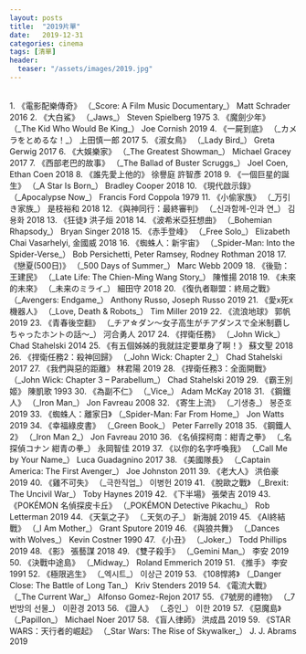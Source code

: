 ```yaml
---
layout: posts
title:  "2019片單"
date:   2019-12-31
categories: cinema
tags: [清單]
header: 
  teaser: "/assets/images/2019.jpg"
---
```

<br>
1. 《電影配樂傳奇》 （_Score: A Film Music Documentary_） Matt Schrader 2016
2. 《大白鯊》 （_Jaws_） Steven Spielberg 1975
3. 《魔劍少年》 （_The Kid Who Would Be King_） Joe Cornish 2019
4. 《一屍到底》 （_カメラをとめるな！_） 上田慎一郎 2017
5. 《淑女鳥》 （_Lady Bird_） Greta Gerwig 2017
6. 《大娛樂家》 （_The Greatest Showman_） Michael Gracey 2017
7. 《西部老巴的故事》 （_The Ballad of Buster Scruggs_） Joel Coen, Ethan Coen 2018
8. 《誰先愛上他的》 徐譽庭 許智彥 2018
9. 《一個巨星的誕生》 （_A Star Is Born_） Bradley Cooper 2018
10. 《現代啟示錄》 （_Apocalypse Now_） Francis Ford Coppola 1979
11. 《小偷家族》 （_万引き家族_） 是枝裕和 2018
12. 《與神同行：最終審判》 （_신과함께-인과 연_） 김용화 2018
13. 《狂徒》 洪子烜 2018
14. 《波希米亞狂想曲》 （_Bohemian Rhapsody_） Bryan Singer 2018
15. 《赤手登峰》 （_Free Solo_） Elizabeth Chai Vasarhelyi, 金國威 2018
16. 《蜘蛛人：新宇宙》 （_Spider-Man: Into the Spider-Verse_） Bob Persichetti, Peter Ramsey, Rodney Rothman 2018
17. 《戀夏(500日)》 （_500 Days of Summer_） Marc Webb 2009
18. 《後勁：王建民》 （_Late Life: The Chien-Ming Wang Story_） 陳惟揚 2018
19. 《未來的未來》 （_未来のミライ_） 細田守 2018
20. 《復仇者聯盟：終局之戰》 （_Avengers: Endgame_） Anthony Russo, Joseph Russo 2019
21. 《愛x死x機器人》 （_Love, Death & Robots_） Tim Miller 2019
22. 《流浪地球》 郭帆 2019
23. 《青春後空翻》 （_チア☆ダン～女子高生がチアダンスで全米制覇しちゃったホントの話～_） 河合勇人 2017
24. 《捍衛任務》 （_John Wick_） Chad Stahelski 2014
25. 《有五個姊姊的我就註定要單身了啊！》 蘇文聖 2018
26. 《捍衛任務2：殺神回歸》 （_John Wick: Chapter 2_） Chad Stahelski 2017
27. 《我們與惡的距離》 林君陽 2019
28. 《捍衛任務3：全面開戰》 （_John Wick: Chapter 3 – Parabellum_） Chad Stahelski 2019
29. 《霸王別姬》 陳凱歌 1993
30. 《為副不仁》 （_Vice_） Adam McKay 2018
31. 《鋼鐵人》 （_Iron Man_） Jon Favreau 2008
32. 《寄生上流》 （_기생충_） 봉준호 2019
33. 《蜘蛛人：離家日》 （_Spider-Man: Far From Home_） Jon Watts 2019
34. 《幸福綠皮書》 （_Green Book_） Peter Farrelly 2018
35. 《鋼鐵人2》 （_Iron Man 2_） Jon Favreau 2010
36. 《名偵探柯南：紺青之拳》 （_名探偵コナン 紺青の拳_） 永岡智佳 2019
37. 《以你的名字呼喚我》 （_Call Me by Your Name_） Luca Guadagnino 2017
38. 《美國隊長》 （_Captain America: The First Avenger_） Joe Johnston 2011
39. 《老大人》 洪伯豪 2019
40. 《雞不可失》 （_극한직업_） 이병헌 2019
41. 《脫歐之戰》 （_Brexit: The Uncivil War_） Toby Haynes 2019
42. 《下半場》 張榮吉 2019
43. 《POKÉMON 名偵探皮卡丘》 （_POKÉMON Detective Pikachu_） Rob Letterman 2019
44. 《天氣之子》 （_天気の子_） 新海誠 2019
45. 《AI終結戰》 （_I Am Mother_） Grant Sputore 2019
46. 《與狼共舞》 （_Dances with Wolves_） Kevin Costner 1990
47. 《小丑》 （_Joker_） Todd Phillips 2019
48. 《影》 張藝謀 2018
49. 《雙子殺手》 （_Gemini Man_） 李安 2019
50. 《決戰中途島》 （_Midway_） Roland Emmerich 2019
51. 《推手》 李安 1991
52. 《極限逃生》 （_엑시트_） 이상근 2019
53. 《108悍將》 （_Danger Close: The Battle of Long Tan_） Kriv Stenders 2019
54. 《電流大戰》 （_The Current War_） Alfonso Gomez-Rejon 2017
55. 《7號房的禮物》 （_7번방의 선물_） 이환경 2013
56. 《證人》 （_증인_） 이한 2019
57. 《惡魔島》 （_Papillon_） Michael Noer 2017
58. 《盲人律師》 洪成昌 2019
59. 《STAR WARS：天行者的崛起》 （_Star Wars: The Rise of Skywalker_） J. J. Abrams 2019
